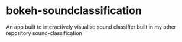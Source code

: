 # bokeh-soundclassification
An app built to interactively visualise sound classifier built in my other repository sound-classification
